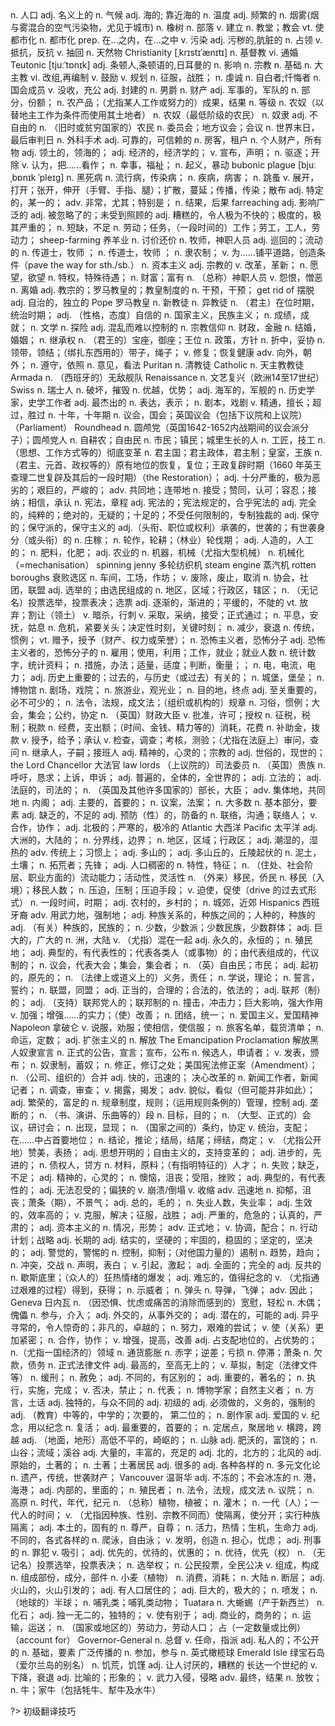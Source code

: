 <div class="vocabulary">
<v-dict word="population">n. 人口</v-dict>
<v-dict word="nominal">adj. 名义上的</v-dict>
<v-dict word="climate">n. 气候</v-dict>
<v-dict word="maritime">adj. 海的; 靠近海的</v-dict>
<v-dict word="temperature">n. 温度</v-dict>
<v-dict word="frequent">adj. 频繁的</v-dict>
<v-dict word="smog">n. 烟雾(烟与雾混合的空气污染物，尤见于城市)</v-dict>
<v-dict word="oak">n. 橡树</v-dict>
<v-dict word="tribe">n. 部落</v-dict>
<v-dict word="establish">v. 建立</v-dict>
<v-dict word="church">n. 教堂；教会</v-dict>
<v-dict word="urbanize">vt. 使都市化</v-dict>
<v-dict word="urbanization">n. 都市化</v-dict>
<v-dict word="among">prep. 在…之内，在…之中</v-dict>
<v-dict word="pollute">v. 污染</v-dict>
<v-dict word="grimy">adj. 污秽的,肮脏的</v-dict>
<v-dict word="occupation">n. 占领</v-dict>
<v-dict word="resist">v. 抵抗，反抗</v-dict>
<v-dict word="withdraw">v. 抽回</v-dict>
<v-dict word="natural">n. 天然物</v-dict>
<span>Christianity [ˌkrɪstɪˈænɪtɪ] n. 基督教</span>
<v-dict word="intermarry">vi. 通婚</v-dict>
<span>Teutonic [tjuːˈtɒnɪk] adj. 条顿人,条顿语的,日耳曼的</span>
<v-dict word="influence">n. 影响</v-dict>
<v-dict word="religion">n. 宗教</v-dict>
<v-dict word="foundation">n. 基础</v-dict>
<v-dict word="archbishop">n. 大主教</v-dict>
<v-dict word="reorganize">vi. 改组,再编制</v-dict>
<v-dict word="encourage">v. 鼓励</v-dict>
<v-dict word="formulate">v. 规划</v-dict>
<v-dict word="conquest">n. 征服，战胜；</v-dict>
<v-dict word="piety">n. 虔诚</v-dict>
<v-dict word="confessor">n. 自白者;忏悔者</v-dict>
<v-dict word="witan">n. 国会成员</v-dict>
<v-dict word="confiscate">v. 没收，充公</v-dict>
<v-dict word="feudal">adj. 封建的</v-dict>
<v-dict word="baron">n. 男爵</v-dict>
<v-dict word="estate">n. 财产</v-dict>
<v-dict word="military">adj. 军事的，军队的</v-dict>
<v-dict word="proportion">n. 部分，份额；</v-dict>
<v-dict word="produce">n. 农产品；（尤指某人工作或努力的）成果，结果</v-dict>
<v-dict word="scale">n. 等级</v-dict>
<v-dict word="villein">n. 农奴（以替地主工作为条件而使用其土地者）</v-dict>
<v-dict word="serf">n. 农奴（最低阶级的农民）</v-dict>
<v-dict word="slave">n. 奴隶</v-dict>
<v-dict word="unfree">adj. 不自由的</v-dict>
<v-dict word="peasant">n. （旧时或贫穷国家的）农民</v-dict>
<v-dict word="council">n. 委员会；地方议会；会议</v-dict>
<v-dict word="domesday">n. 世界末日，最后审判日</v-dict>
<v-dict word="surgery">n. 外科手术</v-dict>
<v-dict word="reliable">adj. 可靠的，可信赖的</v-dict>
<v-dict word="tenant">n. 房客，租户</v-dict>
<v-dict word="possession">n. 个人财产，所有物</v-dict>
<v-dict word="territorial">adj. 领土的，领海的；</v-dict>
<v-dict word="economic">adj. 经济的，经济学的；</v-dict>
<v-dict word="declare">v. 宣布，声明；</v-dict>
<v-dict word="expulsion">n. 驱逐；开除</v-dict>
<v-dict word="regard">v. 认为，把……看作；</v-dict>
<v-dict word="blessing">n. 幸事，福祉；</v-dict>
<v-dict word="uprising">n. 起义，暴动</v-dict>
<span>bubonic plague [bjuːˌbɒnɪk ˈpleɪɡ] n. 黑死病</span>
<v-dict word="epidemic">n. 流行病，传染病；</v-dict>
<v-dict word="disease">n. 疾病，病害；</v-dict>
<v-dict word="flea">n. 跳蚤</v-dict>
<v-dict word="spread">v. 展开，打开；张开，伸开（手臂、手指、腿）；扩散，蔓延；传播，传染；散布</v-dict>
<v-dict word="particular">adj. 特定的，某一的；</v-dict>
<v-dict word="particularly">adv. 非常，尤其；特别是；</v-dict>
<v-dict word="consequence">n. 结果，后果</v-dict>
<span>farreaching adj. 影响广泛的</span>
<v-dict word="untended">adj. 被忽略了的；未受到照顾的</v-dict>
<v-dict word="terrible">adj. 糟糕的，令人极为不快的；极度的，极其严重的；</v-dict>
<v-dict word="shortage">n. 短缺，不足</v-dict>
<v-dict word="labour">n. 劳动；任务，（一段时间的）工作；劳工，工人，劳动力；</v-dict>
<span>sheep-farming 养羊业</span>
<v-dict word="bargaining">n. 讨价还价</v-dict>
<v-dict word="priest">n. 牧师，神职人员</v-dict>
<v-dict word="itinerant">adj. 巡回的；流动的</v-dict>
<v-dict word="preacher">n. 传道士，牧师 ；</v-dict>
<v-dict word="abolition">n. 传道士，牧师 ；</v-dict>
<v-dict word="villeinage">n. 隶农制；</v-dict>
<v-dict word="pave">v. 为……铺平道路，创造条件（pave the way for sth./sb.）</v-dict>
<v-dict word="capitalism">n. 资本主义</v-dict>
<v-dict word="religious">adj. 宗教的</v-dict>
<v-dict word="reform">v. 改革，革新；</v-dict>
<v-dict word="desire">n. 愿望，欲望</v-dict>
<v-dict word="privilege">n. 特权，特殊待遇；</v-dict>
<v-dict word="wealth">n. 财富；富有</v-dict>
<v-dict word="clergy">n. （总称）神职人员</v-dict>
<v-dict word="resent">v. 怨恨，憎恶</v-dict>
<v-dict word="divorce">n. 离婚</v-dict>
<v-dict word="papal">adj. 教宗的；罗马教皇的；教皇制度的</v-dict>
<v-dict word="interference">n. 干预，干预；</v-dict>
<span>get rid of 摆脱</span>
<v-dict word="independent">adj. 自治的，独立的</v-dict>
<span>Pope 罗马教皇</span>
<v-dict word="protestant">n. 新教徒</v-dict>
<v-dict word="heretic">n. 异教徒</v-dict>
<v-dict word="reign">n. （君主）在位时期，统治时期；</v-dict>
<v-dict word="confident">adj. （性格，态度）自信的</v-dict>
<v-dict word="nationalism">n. 国家主义，民族主义；</v-dict>
<v-dict word="achievement">n. 成绩，成就；</v-dict>
<v-dict word="literature">n. 文学</v-dict>
<v-dict word="exploration">n. 探险</v-dict>
<v-dict word="turbulent">adj. 混乱而难以控制的</v-dict>
<v-dict word="religion">n. 宗教信仰</v-dict>
<v-dict word="finance">n. 财政，金融</v-dict>
<v-dict word="marriage">n. 结婚，婚姻；</v-dict>
<v-dict word="succession">n. 继承权</v-dict>
<v-dict word="throne">n. （君王的）宝座，御座；王位</v-dict>
<v-dict word="policy">n. 政策，方针</v-dict>
<v-dict word="compromise">n. 折中，妥协</v-dict>
<v-dict word="tie">n. 领带，领结；（绑扎东西用的）带子，绳子；</v-dict>
<v-dict word="restore">v. 修复；恢复健康</v-dict>
<v-dict word="outward">adv. 向外，朝外；</v-dict>
<v-dict word="conformity">n. 遵守，依照</v-dict>
<v-dict word="opinion">n. 意见，看法</v-dict>
<span>Puritan n. 清教徒</span>
<span>Catholic n. 天主教教徒</span>
<span>Armada n. （西班牙的）无敌舰队</span>
<span>Renaissance n. 文艺复兴（欧洲14至17世纪）</span>
<span>Swiss n. 瑞士人</span>
<v-dict word="destruction">n. 破坏，摧毁</v-dict>
<v-dict word="superiority">n. 优越，优势；</v-dict>
<v-dict word="naval">adj. 海军的，军舰的</v-dict>
<v-dict word="historian">n. 历史学家，史学工作者</v-dict>
<v-dict word="finest">adj. 最杰出的</v-dict>
<v-dict word="expression">n. 表达，表示；</v-dict>
<v-dict word="drama">n. 剧本，戏剧</v-dict>
<v-dict word="excel">v. 精通，擅长；超过，胜过</v-dict>
<v-dict word="decade">n. 十年，十年期</v-dict>
<v-dict word="parliament">n. 议会，国会；英国议会（包括下议院和上议院）（Parliament）</v-dict>
<span>Roundhead n. 圆颅党（英国1642-1652内战期间的议会派分子）；圆颅党人</span>
<v-dict word="yeoman">n. 自耕农；自由民</v-dict>
<v-dict word="townspeople">n. 市民；镇民；城里生长的人</v-dict>
<v-dict word="artisan">n. 工匠，技工</v-dict>
<v-dict word="revolution">n. （思想、工作方式等的）彻底变革</v-dict>
<v-dict word="monarchy">n. 君主国；君主政体，君主制；皇室，王族</v-dict>
<v-dict word="restoration">n. （君主、元首、政权等的）原有地位的恢复，复位；王政复辟时期（1660 年英王查理二世复辟及其后的一段时期）（the Restoration）；</v-dict>
<v-dict word="severe">adj. 十分严重的，极为恶劣的；艰巨的，严峻的；</v-dict>
<v-dict word="jointly">adv. 共同地；连带地</v-dict>
<v-dict word="acceptance">n. 接受；赞同，认可；容忍；接纳；相信，承认</v-dict>
<v-dict word="constitution">n. 宪法，章程</v-dict>
<v-dict word="constitutional">adj. 宪法的；宪法规定的，合乎宪法的</v-dict>
<v-dict word="absolute">adj. 完全的，纯粹的；绝对的，无疑的；十足的；不受任何限制的，专制独裁的</v-dict>
<v-dict word="conservative">adj. 保守的；保守派的，保守主义的</v-dict>
<v-dict word="hereditary">adj.（头衔、职位或权利）承袭的，世袭的；有世袭身分（或头衔）的</v-dict>
<v-dict word="crop">n. 庄稼；</v-dict>
<v-dict word="rotation">n. 轮作，轮耕；（林业）轮伐期；</v-dict>
<v-dict word="artificial">adj. 人造的，人工的；</v-dict>
<v-dict word="fertilizer">n. 肥料，化肥；</v-dict>
<v-dict word="agricultural">adj. 农业的</v-dict>
<v-dict word="machinery">n. 机器，机械（尤指大型机械）</v-dict>
<v-dict word="mechanization">n. 机械化（=mechanisation）</v-dict>
<span>spinning jenny 多轮纺织机</span>
<span>steam engine 蒸汽机</span>
<span>rotten boroughs 衰败选区</span>
<v-dict word="workshop">n. 车间，工场，作坊；</v-dict>
<v-dict word="abolish">v. 废除，废止，取消</v-dict>
<v-dict word="association">n. 协会，社团，联盟</v-dict>
<v-dict word="electoral">adj. 选举的；由选民组成的</v-dict>
<v-dict word="district">n. 地区，区域；行政区，辖区；</v-dict>
<v-dict word="ballot">n. （无记名）投票选举，投票表决；选票</v-dict>
<v-dict word="gradual">adj. 逐渐的，渐进的；平缓的，不陡的</v-dict>
<v-dict word="cede">vt. 放弃；割让（领土）</v-dict>
<v-dict word="assassinate">v. 暗杀，行刺</v-dict>
<v-dict word="adopt">v. 采取，采纳，接受；正式通过；</v-dict>
<v-dict word="appeasement">n. 平息，安抚，姑息</v-dict>
<v-dict word="crisis">n. 危机，紧要关头；决定性时刻，关键时刻；</v-dict>
<v-dict word="decline">n. 减少，衰退</v-dict>
<v-dict word="tradition">n. 传统，惯例；</v-dict>
<v-dict word="bestow">vt. 赠予，授予（财产、权力或荣誉）；</v-dict>
<v-dict word="terrorist">n. 恐怖主义者，恐怖分子 adj. 恐怖主义者的，恐怖分子的</v-dict>
<v-dict word="employment">n. 雇用；使用，利用；工作，就业；就业人数</v-dict>
<v-dict word="statistic">n. 统计数字，统计资料；</v-dict>
<v-dict word="measure">n. 措施，办法；适量，适度；判断，衡量；；</v-dict>
<v-dict word="electricity">n. 电，电流，电力；</v-dict>
<v-dict word="historic">adj. 历史上重要的；过去的，与历史（或过去）有关的；</v-dict>
<v-dict word="castle">n. 城堡，堡垒；</v-dict>
<v-dict word="museum">n. 博物馆</v-dict>
<v-dict word="theatre">n. 剧场，戏院；</v-dict>
<v-dict word="tourism">n. 旅游业，观光业；</v-dict>
<v-dict word="destination">n. 目的地，终点</v-dict>
<v-dict word="vital">adj. 至关重要的，必不可少的；</v-dict>
<v-dict word="statute">n. 法令，法规，成文法；（组织或机构的）规章</v-dict>
<v-dict word="convention">n. 习俗，惯例；大会，集会；公约，协定</v-dict>
<v-dict word="chancellor">n. （英国）财政大臣</v-dict>
<v-dict word="authorize">v. 批准，许可；授权</v-dict>
<v-dict word="taxation">n. 征税，税制；税款</v-dict>
<v-dict word="expenditure">n. 经费，支出额；（时间、金钱、精力等的）消耗，花费</v-dict>
<v-dict word="grant">n. 补助金，拨款 v. 授予，给予；承认</v-dict>
<v-dict word="examine">v. 检查，调查；考核，测验；（尤指在法庭上）审问，查问</v-dict>
<v-dict word="heir">n. 继承人，子嗣；接班人</v-dict>
<v-dict word="spiritual">adj. 精神的，心灵的；宗教的</v-dict>
<v-dict word="temporal">adj. 世俗的，现世的；</v-dict>
<span>the Lord Chancellor 大法官</span>
<span>law lords （上议院的）司法委员</span>
<v-dict word="peer">n. （英国）贵族</v-dict>
<v-dict word="appeal">n. 呼吁，恳求；上诉，申诉；</v-dict>
<v-dict word="universal">adj. 普遍的，全体的，全世界的；</v-dict>
<v-dict word="legislative">adj. 立法的；</v-dict>
<v-dict word="judicial">adj. 法庭的，司法的；</v-dict>
<v-dict word="minister">n. （英国及其他许多国家的）部长，大臣；</v-dict>
<v-dict word="collectively">adv. 集体地，共同地</v-dict>
<v-dict word="cabinet">n. 内阁；</v-dict>
<v-dict word="prime">adj. 主要的，首要的；</v-dict>
<v-dict word="bill">n. 议案，法案；</v-dict>
<v-dict word="majority">n. 大多数</v-dict>
<v-dict word="element">n. 基本部分，要素</v-dict>
<v-dict word="scarce">adj. 缺乏的，不足的</v-dict>
<v-dict word="preventive">adj. 预防（性）的，防备的</v-dict>
<v-dict word="liaison">n. 联络，沟通；联络人；</v-dict>
<v-dict word="cooperate">v. 合作，协作；</v-dict>
<v-dict word="arctic">adj. 北极的；严寒的，极冷的</v-dict>
<span>Atlantic 大西洋</span>
<span>Pacific 太平洋</span>
<v-dict word="continental">adj. 大洲的，大陆的；</v-dict>
<v-dict word="boundary">n. 分界线，边界；</v-dict>
<v-dict word="region">n. 地区，区域；行政区；</v-dict>
<v-dict word="humid">adj. 潮湿的，湿热的</v-dict>
<v-dict word="traditionally">adv. 传统上；习惯上；</v-dict>
<v-dict word="mountainous">adj. 多山的；</v-dict>
<v-dict word="hilly">adj. 多山丘的，丘陵起伏的</v-dict>
<v-dict word="soil">n. 泥土，土壤；</v-dict>
<v-dict word="pioneer">n. 拓荒者；先锋；</v-dict>
<v-dict word="populous">adj. 人口稠密的</v-dict>
<v-dict word="characteristics">n. 特性，特征；</v-dict>
<v-dict word="mobility">n. （住处、社会阶层、职业方面的）流动能力；活动性，灵活性</v-dict>
<v-dict word="immigrant">n. （外来）移民，侨民</v-dict>
<v-dict word="immigration">n. 移民（入境）；移民人数；</v-dict>
<v-dict word="oppression">n. 压迫，压制；压迫手段；</v-dict>
<v-dict word="drove">v. 迫使，促使（drive 的过去式形式）</v-dict>
<v-dict word="period">n. 一段时间，时期；</v-dict>
<v-dict word="rural">adj. 农村的，乡村的；</v-dict>
<v-dict word="suburb">n. 城郊，近郊</v-dict>
<span>Hispanics 西班牙裔</span>
<v-dict word="forcibly">adv. 用武力地，强制地；</v-dict>
<v-dict word="racial">adj. 种族关系的，种族之间的；人种的，种族的</v-dict>
<v-dict word="ethnic">adj. （有关）种族的，民族的；</v-dict>
<v-dict word="minority">n. 少数，少数派；少数民族，少数群体；</v-dict>
<v-dict word="vast">adj. 巨大的，广大的</v-dict>
<v-dict word="continent">n. 洲，大陆</v-dict>
<v-dict word="associate">v. （尤指）混在一起</v-dict>
<v-dict word="permanent">adj. 永久的，永恒的；</v-dict>
<v-dict word="colony">n. 殖民地；</v-dict>
<v-dict word="representative">adj. 典型的，有代表性的；代表各类人（或事物）的；由代表组成的，代议制的；</v-dict>
<v-dict word="assembly">n. 议会，代表大会；集会，集会者；</v-dict>
<v-dict word="burgess">n. （英）自由民；市民；</v-dict>
<v-dict word="original">adj. 起初的，原先的；</v-dict>
<v-dict word="obligation">n. （法律上或道义上的）义务，责任；</v-dict>
<v-dict word="theory">n. 学说，理论；</v-dict>
<v-dict word="oath">n. 誓言，誓约；</v-dict>
<v-dict word="confederation">n. 联盟，同盟；</v-dict>
<v-dict word="legitimate">adj. 正当的，合理的；合法的，依法的；</v-dict>
<v-dict word="federal">adj. 联邦（制）的；</v-dict>
<v-dict word="federalist">adj. （支持）联邦党人的；联邦制的</v-dict>
<v-dict word="impact">n. 撞击，冲击力；巨大影响，强大作用</v-dict>
<v-dict word="strengthened">v. 加强；增强……的实力；（使）改善；</v-dict>
<v-dict word="unity">n. 团结，统一；</v-dict>
<v-dict word="patriotism">n. 爱国主义，爱国精神</v-dict>
<span>Napoleon 拿破仑</span>
<v-dict word="persuade">v. 说服，劝服；使相信，使信服；</v-dict>
<v-dict word="manifest">n. 旅客名单，载货清单；</v-dict>
<v-dict word="destiny">n. 命运，定数；</v-dict>
<v-dict word="expansionist">adj. 扩张主义的</v-dict>
<v-dict word="emancipation">n. 解放</v-dict>
<span>The Emancipation Proclamation 解放黑人奴隶宣言</span>
<v-dict word="proclamation">n. 正式的公告，宣言；宣布，公布</v-dict>
<v-dict word="candidate">n. 候选人，申请者；</v-dict>
<v-dict word="issue">v. 发表，颁布；</v-dict>
<v-dict word="slavery">n. 奴隶制，蓄奴；</v-dict>
<v-dict word="amendment">n. 修正，修订之处；美国宪法修正案（Amendment）；</v-dict>
<v-dict word="merger">n. （公司、组织的）合并</v-dict>
<v-dict word="rapid">adj. 快的，迅速的；</v-dict>
<v-dict word="reform-minded">决心改革的</v-dict>
<v-dict word="journalist">n. 新闻工作者，新闻记者；</v-dict>
<v-dict word="investigation">n. 调查，审查；</v-dict>
<v-dict word="expose">v. 揭露，揭发；</v-dict>
<v-dict word="seemingly">adv. 貌似，看似（但可能并非如此）；</v-dict>
<v-dict word="prosperous">adj. 繁荣的，富足的</v-dict>
<v-dict word="regulation">n. 规章制度，规则；（运用规则条例的）管理，控制</v-dict>
<v-dict word="monopolistic">adj. 垄断的；</v-dict>
<v-dict word="passage">n. （书、演讲、乐曲等的）段</v-dict>
<v-dict word="aim">n. 目标，目的；</v-dict>
<v-dict word="conference">n. （大型、正式的）会议，研讨会；</v-dict>
<v-dict word="emergence">n. 出现，显现；</v-dict>
<v-dict word="treaty">n. （国家之间的）条约，协定</v-dict>
<v-dict word="dominate">v. 统治，支配；在……中占首要地位；</v-dict>
<v-dict word="conclusion">n. 结论，推论；结局，结尾；缔结，商定；</v-dict>
<v-dict word="praise">v. （尤指公开地）赞美，表扬；</v-dict>
<v-dict word="liberal">adj. 思想开明的；自由主义的，支持变革的；</v-dict>
<v-dict word="progressive">adj. 进步的，先进的；</v-dict>
<v-dict word="creditor">n. 债权人，贷方</v-dict>
<v-dict word="material">n. 材料，原料；（有指明特征的）人才；</v-dict>
<v-dict word="failure">n. 失败；缺乏，不足；</v-dict>
<v-dict word="spiritual">adj. 精神的，心灵的；</v-dict>
<v-dict word="frustration">n. 懊恼，沮丧；受阻，挫败；</v-dict>
<v-dict word="typical">adj. 典型的，有代表性的；</v-dict>
<v-dict word="intolerant">adj. 无法忍受的；偏狭的</v-dict>
<v-dict word="collapse">v. 崩溃/倒塌</v-dict>
<v-dict word="shrink">v. 收缩</v-dict>
<v-dict word="rapidly">adv. 迅速地</v-dict>
<v-dict word="depression">n. 抑郁，沮丧；萧条（期），不景气；</v-dict>
<v-dict word="gross">adj. 总的，毛的；</v-dict>
<v-dict word="unemployment">n. 失业人数，失业率；</v-dict>
<v-dict word="efficient">adj. 生效的，效率高的；</v-dict>
<v-dict word="overcome">v. 克服，解决；征服，战胜；</v-dict>
<v-dict word="serious">adj. 严重的，危急的；认真的，严肃的；</v-dict>
<v-dict word="capitalist">adj. 资本主义的</v-dict>
<v-dict word="situation">n. 情况，形势；</v-dict>
<v-dict word="formally">adv. 正式地；</v-dict>
<v-dict word="coordinate">v. 协调，配合；</v-dict>
<v-dict word="strategy">n. 行动计划；战略</v-dict>
<v-dict word="long-term">adj. 长期的</v-dict>
<v-dict word="firm">adj. 结实的，坚硬的；牢固的，稳固的；坚定的，坚决的；</v-dict>
<v-dict word="vigilant">adj. 警觉的，警惕的</v-dict>
<v-dict word="containment">n. 控制，抑制；（对他国力量的）遏制</v-dict>
<v-dict word="tendency">n. 趋势，趋向；</v-dict>
<v-dict word="clash">n. 冲突，交战</v-dict>
<v-dict word="declaration">n. 声明，表白；</v-dict>
<v-dict word="arouse">v. 引起，激起；</v-dict>
<v-dict word="full-scale">adj. 全面的；完全的</v-dict>
<v-dict word="anti-communist">adj. 反共的</v-dict>
<v-dict word="hysteria">n. 歇斯底里；（众人的）狂热情绪的爆发；</v-dict>
<v-dict word="memorable">adj. 难忘的，值得纪念的</v-dict>
<v-dict word="obtain">v. （尤指通过艰难的过程）得到，获得；</v-dict>
<v-dict word="demonstrator">n. 示威者；</v-dict>
<v-dict word="warhead">n. 弹头</v-dict>
<v-dict word="missile">n. 导弹，飞弹；</v-dict>
<v-dict word="thus">adv. 因此；</v-dict>
<span>Geneva 日内瓦</span>
<v-dict word="relief">n. （因恐惧、忧虑或痛苦的消除而感到的）宽慰，轻松</v-dict>
<v-dict word="puppet">n. 木偶；傀儡</v-dict>
<v-dict word="involvement">n. 参与，介入；</v-dict>
<v-dict word="diplomatic">adj. 外交的，从事外交的；</v-dict>
<v-dict word="potential">adj. 潜在的，可能的</v-dict>
<v-dict word="extraordinary">adj. 异乎寻常的，令人惊奇的；非凡的，卓越的；</v-dict>
<v-dict word="effort">n. 努力，艰难的尝试；</v-dict>
<v-dict word="strengthen">v. 使（关系）更加紧密；</v-dict>
<v-dict word="cooperation">n. 合作，协作；</v-dict>
<v-dict word="enhance">v. 增强，提高，改善</v-dict>
<v-dict word="dominant">adj. 占支配地位的，占优势的；</v-dict>
<v-dict word="sector">n.（尤指一国经济的）领域</v-dict>
<v-dict word="inflation">n. 通货膨胀</v-dict>
<v-dict word="deficit">n. 赤字；逆差；亏损</v-dict>
<v-dict word="stagnation">n. 停滞；萧条</v-dict>
<v-dict word="debt">n. 欠款，债务</v-dict>
<v-dict word="instrument">n. 正式法律文件</v-dict>
<v-dict word="supreme">adj. 最高的，至高无上的；</v-dict>
<v-dict word="draw">v. 草拟，制定（法律文件等）</v-dict>
<v-dict word="reprieve">n. 缓刑；</v-dict>
<v-dict word="pardon">n. 赦免；</v-dict>
<v-dict word="distinct">adj. 不同的，有区别的；</v-dict>
<v-dict word="prominent">adj. 重要的，著名的；</v-dict>
<v-dict word="execution">n. 执行，实施，完成；</v-dict>
<v-dict word="veto">v. 否决，禁止；</v-dict>
<v-dict word="representative">n. 代表；</v-dict>
<v-dict word="naturalists">n. 博物学家；自然主义者；</v-dict>
<v-dict word="dialect">n. 方言，土话</v-dict>
<v-dict word="distinctive">adj. 独特的，与众不同的</v-dict>
<v-dict word="elementary">adj. 初级的</v-dict>
<v-dict word="compulsory">adj. 必须做的，义务的，强制的</v-dict>
<v-dict word="secondary">adj. （教育）中等的，中学的；次要的， 第二位的；</v-dict>
<v-dict word="playwright">n. 剧作家</v-dict>
<v-dict word="patriotic">adj. 爱国的</v-dict>
<v-dict word="commemorate">v. 纪念，用以纪念</v-dict>
<v-dict word="resurrection">n. 复活；</v-dict>
<v-dict word="principal">adj. 最重要的，首要的；</v-dict>
<v-dict word="settlement">n. 定居点，聚居地</v-dict>
<v-dict word="span">v. 横跨，跨越</v-dict>
<v-dict word="rugged">adj. （地面，地形）高低不平的，崎岖的；</v-dict>
<v-dict word="range">n. 山脉</v-dict>
<v-dict word="fertile">adj. 肥沃的，富饶的；</v-dict>
<v-dict word="valley">n. 山谷；流域；溪谷</v-dict>
<v-dict word="abundant">adj. 大量的，丰富的，充足的</v-dict>
<v-dict word="boreal">adj. 北的，北方的；北风的</v-dict>
<v-dict word="aboriginal">adj. 原始的，土著的；</v-dict>
<v-dict word="aborigine">n. 土著；土著居民</v-dict>
<v-dict word="numerous">adj. 很多的</v-dict>
<v-dict word="heterogeneous">adj. 各种各样的</v-dict>
<v-dict word="multiculturalism">n. 多元文化论</v-dict>
<v-dict word="heritage">n. 遗产，传统，世袭财产；</v-dict>
<span>Vancouver 温哥华</span>
<v-dict word="ice-free">adj. 不冻的；不会冰冻的</v-dict>
<v-dict word="harbor">n. 港，海港；</v-dict>
<v-dict word="interior">adj. 内部的，里面的；</v-dict>
<v-dict word="colonizer">n. 殖民者；</v-dict>
<v-dict word="statute">n. 法令，法规，成文法</v-dict>
<v-dict word="chamber">n. 议院；</v-dict>
<v-dict word="plateau">n. 高原</v-dict>
<v-dict word="era">n. 时代，年代，纪元</v-dict>
<v-dict word="vegetation">n. （总称）植物，植被；</v-dict>
<v-dict word="shrub">n. 灌木；</v-dict>
<v-dict word="generation">n. 一代（人）；一代人的时间；</v-dict>
<v-dict word="segregate">v. （尤指因种族、性别、宗教不同而）使隔离，使分开；实行种族隔离；</v-dict>
<v-dict word="indigenous">adj. 本土的，固有的</v-dict>
<v-dict word="dignity">n. 尊严，自尊；</v-dict>
<v-dict word="vitality">n. 活力，热情；生机，生命力</v-dict>
<v-dict word="diverse">adj. 不同的，各式各样的</v-dict>
<v-dict word="crawl">n. 爬泳，自由泳；</v-dict>
<v-dict word="invent">v. 发明，创造</v-dict>
<v-dict word="concern">n. 担心，忧虑；</v-dict>
<v-dict word="penal">adj. 刑事的</v-dict> 
<v-dict word="criminal">n. 罪犯</v-dict> 
<v-dict word="attract">v. 吸引；</v-dict> 
<v-dict word="preferential">adj. 优先的，优待的，优惠的；</v-dict> 
<v-dict word="preference">n. 优待，优先（权）</v-dict> 
<v-dict word="ballot">n. （无记名）投票选举，投票表决；</v-dict> 
<v-dict word="suffrage">n. 选举权；</v-dict> 
<v-dict word="referendum">n. 公民投票，全民公决</v-dict> 
<v-dict word="compose">v. 组成，构成</v-dict> 
<v-dict word="component">n. 组成部份，成分，部件</v-dict> 
<v-dict word="wheat">n. 小麦（植物）</v-dict> 
<v-dict word="consumption">n. 消费，消耗；</v-dict> 
<v-dict word="landmass">n. 大陆</v-dict> 
<v-dict word="fault">n. 断层；</v-dict> 
<v-dict word="volcanic">adj. 火山的，火山引发的；</v-dict> 
<v-dict word="populated">adj. 有人口居住的；</v-dict> 
<v-dict word="enormous">adj. 巨大的，极大的；</v-dict> 
<v-dict word="eruption">n. 喷发；</v-dict> 
<v-dict word="hemisphere">n. （地球的）半球；</v-dict> 
<v-dict word="mammals">n. 哺乳类；哺乳类动物；</v-dict> 
<span>Tuatara n. 大蜥蜴（产于新西兰）</span>
<v-dict word="fossil">n. 化石；</v-dict> 
<v-dict word="unique">adj. 独一无二的，独特的；</v-dict> 
<v-dict word="distinguish">v. 使有别于；</v-dict> 
<v-dict word="commercial">adj. 商业的，商务的；</v-dict> 
<v-dict word="transport">n. 运输，运送；</v-dict> 
<v-dict word="workforce">n. （国家或地区的）劳动力，劳动人口；</v-dict> 
<v-dict word="account">占（一定数量或比例）（account for）</v-dict> 
<span>Governor-General n. 总督</span>
<v-dict word="appoint">v. 任命，指派</v-dict> 
<v-dict word="privy">adj. 私人的；不公开的</v-dict> 
<v-dict word="basis">n. 基础，要素</v-dict> 
<v-dict word="wide-spread">广泛传播的</v-dict> 
<v-dict word="participation">n. 参加，参与</v-dict> 
<v-dict word="rugby">n. 英式橄榄球</v-dict>
<span>Emerald Isle 绿宝石岛（爱尔兰岛的别名）</span>
<v-dict word="famine">n. 饥荒，饥馑</v-dict>
<v-dict word="awful">adj. 让人讨厌的，糟糕的</v-dict>
<v-dict word="century-long">长达一个世纪的</v-dict>
<v-dict word="decline">v. 下降，衰退</v-dict>
<v-dict word="figurative">adj. 比喻的；形象的；</v-dict>
<v-dict word="invade">v. 武力入侵，侵略</v-dict>
<v-dict word="eventually">adv. 最终，结果</v-dict>
<v-dict word="grazing">n. 放牧；</v-dict>
<v-dict word="cattle">n. 牛；家牛（包括牦牛、犎牛及水牛）</v-dict>
<div>

?> 初级翻译技巧